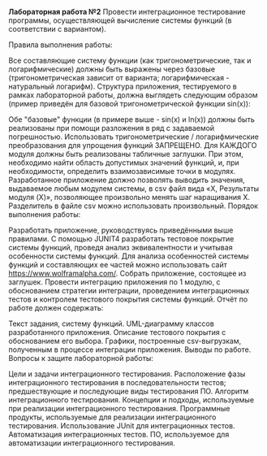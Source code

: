 **Лабораторная работа №2**
Провести интеграционное тестирование программы, осуществляющей вычисление системы функций (в соответствии с вариантом).

Правила выполнения работы:

Все составляющие систему функции (как тригонометрические, так и логарифмические) должны быть выражены через базовые (тригонометрическая зависит от варианта; логарифмическая - натуральный логарифм).
Структура приложения, тестируемого в рамках лабораторной работы, должна выглядеть следующим образом (пример приведён для базовой тригонометрической функции sin(x)):

Обе "базовые" функции (в примере выше - sin(x) и ln(x)) должны быть реализованы при помощи разложения в ряд с задаваемой погрешностью. Использовать тригонометрические / логарифмические преобразования для упрощения функций ЗАПРЕЩЕНО.
Для КАЖДОГО модуля должны быть реализованы табличные заглушки. При этом, необходимо найти область допустимых значений функций, и, при необходимости, определить взаимозависимые точки в модулях.
Разработанное приложение должно позволять выводить значения, выдаваемое любым модулем системы, в сsv файл вида «X, Результаты модуля (X)», позволяющее произвольно менять шаг наращивания Х. Разделитель в файле csv можно использовать произвольный.
Порядок выполнения работы:

Разработать приложение, руководствуясь приведёнными выше правилами.
С помощью JUNIT4 разработать тестовое покрытие системы функций, проведя анализ эквивалентности и учитывая особенности системы функций. Для анализа особенностей системы функций и составляющих ее частей можно использовать сайт https://www.wolframalpha.com/.
Собрать приложение, состоящее из заглушек. Провести интеграцию приложения по 1 модулю, с обоснованием стратегии интеграции, проведением интеграционных тестов и контролем тестового покрытия системы функций.
Отчёт по работе должен содержать:

Текст задания, систему функций.
UML-диаграмму классов разработанного приложения.
Описание тестового покрытия с обоснованием его выбора.
Графики, построенные csv-выгрузкам, полученным в процессе интеграции приложения.
Выводы по работе.
Вопросы к защите лабораторной работы:

Цели и задачи интеграционного тестирования. Расположение фазы интеграционного тестирования в последовательности тестов; предшествующие и последующие виды тестирования ПО.
Алгоритм интеграционного тестирования.
Концепции и подходы, используемые при реализации интеграционного тестирования.
Программные продукты, используемые для реализации интеграционного тестирования. Использование JUnit для интеграционных тестов.
Автоматизация интеграционных тестов. ПО, используемое для автоматизации интеграционного тестирования.
